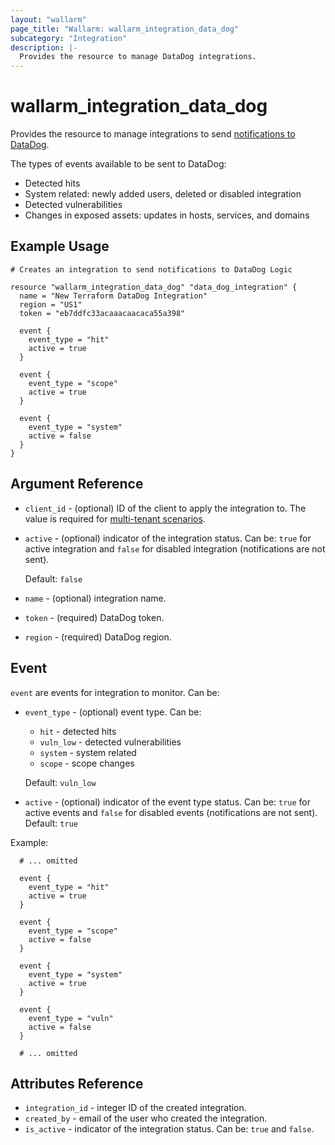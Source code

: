 ```yaml
---
layout: "wallarm"
page_title: "Wallarm: wallarm_integration_data_dog"
subcategory: "Integration"
description: |-
  Provides the resource to manage DataDog integrations.
---
```


# wallarm_integration_data_dog

Provides the resource to manage integrations to send [notifications to DataDog][1].

The types of events available to be sent to DataDog:
- Detected hits
- System related: newly added users, deleted or disabled integration
- Detected vulnerabilities
- Changes in exposed assets: updates in hosts, services, and domains

## Example Usage

```hcl
# Creates an integration to send notifications to DataDog Logic

resource "wallarm_integration_data_dog" "data_dog_integration" {
  name = "New Terraform DataDog Integration"
  region = "US1"
  token = "eb7ddfc33acaaacaacaca55a398"

  event {
    event_type = "hit"
    active = true
  }

  event {
    event_type = "scope"
    active = true
  }

  event {
    event_type = "system"
    active = false
  }
}

```


## Argument Reference

* `client_id` - (optional) ID of the client to apply the integration to. The value is required for [multi-tenant scenarios][2].
* `active` - (optional) indicator of the integration status. Can be: `true` for active integration and `false` for disabled integration (notifications are not sent).

  Default: `false`
* `name` - (optional) integration name.
* `token` - (required) DataDog token.
* `region` - (required) DataDog region.

## Event

`event` are events for integration to monitor. Can be:

* `event_type` - (optional) event type. Can be:
  - `hit` - detected hits
  - `vuln_low` - detected vulnerabilities
  - `system` - system related
  - `scope` - scope changes

  Default: `vuln_low`
* `active` - (optional) indicator of the event type status. Can be: `true` for active events and `false` for disabled events (notifications are not sent). 
Default: `true`


Example:

```hcl
  # ... omitted

  event {
    event_type = "hit"
    active = true
  }

  event {
    event_type = "scope"
    active = false
  }

  event {
    event_type = "system"
    active = true
  }
  
  event {
    event_type = "vuln"
    active = false
  }

  # ... omitted
```

## Attributes Reference

* `integration_id` - integer ID of the created integration.
* `created_by` - email of the user who created the integration.
* `is_active` - indicator of the integration status. Can be: `true` and `false`.

[1]: https://docs.wallarm.com/user-guides/settings/integrations/datadog/
[2]: https://docs.wallarm.com/installation/multi-tenant/overview/
